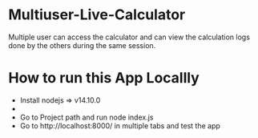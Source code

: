 # Multiuser-Live-Calculator
Multiple user can access the calculator and can view the calculation logs done by the others during the same session.

<h1> How to run this App Locallly </h1>
  <ul> 
    <li>Install nodejs => v14.10.0<li>
  <li>Go to Project path and run node index.js</li>
  <li>Go to http://localhost:8000/ in multiple tabs and test the app </li>
    </ul>
 
